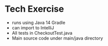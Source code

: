 # Tech Exercise
- runs using Java 14 Gradle 
- can import to IntelliJ 
- All tests in CheckoutTest.java 
- Main source code under main/java directory 